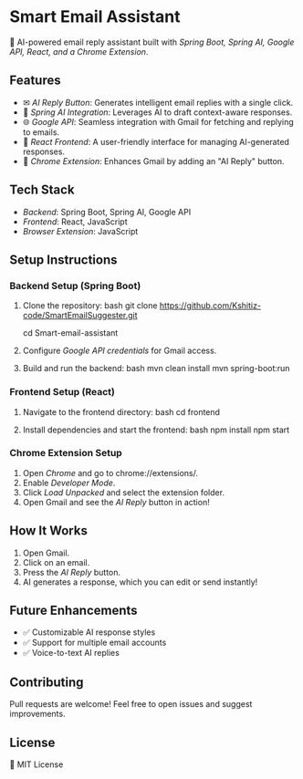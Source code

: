 # Smart Email Assistant

🚀 AI-powered email reply assistant built with *Spring Boot, Spring AI, Google API, React, and a Chrome Extension*.

## Features
- ✉ *AI Reply Button*: Generates intelligent email replies with a single click.
- 🤖 *Spring AI Integration*: Leverages AI to draft context-aware responses.
- 🌐 *Google API*: Seamless integration with Gmail for fetching and replying to emails.
- 🎨 *React Frontend*: A user-friendly interface for managing AI-generated responses.
- 🧩 *Chrome Extension*: Enhances Gmail by adding an "AI Reply" button.

## Tech Stack
- *Backend*: Spring Boot, Spring AI, Google API
- *Frontend*: React, JavaScript
- *Browser Extension*: JavaScript

## Setup Instructions

### Backend Setup (Spring Boot)
1. Clone the repository:
   bash
   git clone https://github.com/Kshitiz-code/SmartEmailSuggester.git
   
   cd Smart-email-assistant
   

3. Configure *Google API credentials* for Gmail access.
4. Build and run the backend:
   bash
   mvn clean install
   mvn spring-boot:run
   

### Frontend Setup (React)
1. Navigate to the frontend directory:
   bash
   cd frontend
   
2. Install dependencies and start the frontend:
   bash
   npm install
   npm start
   

### Chrome Extension Setup
1. Open *Chrome* and go to chrome://extensions/.
2. Enable *Developer Mode*.
3. Click *Load Unpacked* and select the extension folder.
4. Open Gmail and see the *AI Reply* button in action!

## How It Works
1. Open Gmail.
2. Click on an email.
3. Press the *AI Reply* button.
4. AI generates a response, which you can edit or send instantly!

## Future Enhancements
- ✅ Customizable AI response styles
- ✅ Support for multiple email accounts
- ✅ Voice-to-text AI replies

## Contributing
Pull requests are welcome! Feel free to open issues and suggest improvements.

## License
📜 MIT License

